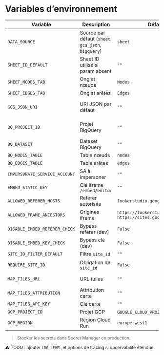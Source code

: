 # Variables d’environnement

| Variable | Description | Défaut | Obligatoire | Notes |
| --- | --- | --- | --- | --- |
| `DATA_SOURCE` | Source par défaut (`sheet`, `gcs_json`, `bigquery`) | `sheet` | Non | `app/config.py:18` |
| `SHEET_ID_DEFAULT` | Sheet ID utilisé si param absent | `""` | Oui (source sheet) | `app/config.py:25` |
| `SHEET_NODES_TAB` | Onglet nœuds | `Nodes` | Non | |
| `SHEET_EDGES_TAB` | Onglet arêtes | `Edges` | Non | |
| `GCS_JSON_URI` | URI JSON par défaut | `""` | Oui (source gcs_json) | `app/config.py:30` |
| `BQ_PROJECT_ID` | Projet BigQuery | `""` | Oui (source bigquery) | |
| `BQ_DATASET` | Dataset BigQuery | `""` | Oui (bigquery) | |
| `BQ_NODES_TABLE` | Table nœuds | `nodes` | Non | |
| `BQ_EDGES_TABLE` | Table arêtes | `edges` | Non | |
| `IMPERSONATE_SERVICE_ACCOUNT` | SA à impersoner | `""` | Non | `app/config.py:38-42` |
| `EMBED_STATIC_KEY` | Clé iframe `/embed/editor` | `""` | Oui | `app/auth_embed.py` |
| `ALLOWED_REFERER_HOSTS` | Referer autorisés | `lookerstudio.google.com ...` | Oui | Séparés par espaces |
| `ALLOWED_FRAME_ANCESTORS` | Origines iframe | `https://lookerstudio.google.com https://sites.google.com` | Oui | CSP `frame-ancestors` |
| `DISABLE_EMBED_REFERER_CHECK` | Bypass referer (dev) | `False` | Non | Local uniquement |
| `DISABLE_EMBED_KEY_CHECK` | Bypass clé (dev) | `False` | Non | |
| `SITE_ID_FILTER_DEFAULT` | Filtre `site_id` | `""` | Non | |
| `REQUIRE_SITE_ID` | Obligation de `site_id` | `False` | Non | `save_graph` → 400 si absent |
| `MAP_TILES_URL` | URL tuiles | `""` | Non | Ajoute host à la CSP |
| `MAP_TILES_ATTRIBUTION` | Attribution carte | `""` | Non | |
| `MAP_TILES_API_KEY` | Clé carte | `""` | Non | |
| `GCP_PROJECT_ID` | Projet GCP | `GOOGLE_CLOUD_PROJECT` ou `""` | Non | |
| `GCP_REGION` | Région Cloud Run | `europe-west1` | Non | |

> Stocker les secrets dans Secret Manager en production.

⚠️ TODO : ajouter `LOG_LEVEL` et options de tracing si observabilité étendue.
